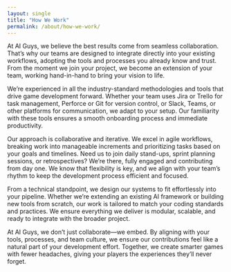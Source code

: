 ```yaml
---
layout: single
title: "How We Work"
permalink: /about/how-we-work/
---
```

At AI Guys, we believe the best results come from seamless collaboration. That’s why our teams are designed to integrate directly into your existing workflows, adopting the tools and processes you already know and trust. From the moment we join your project, we become an extension of your team, working hand-in-hand to bring your vision to life.

We’re experienced in all the industry-standard methodologies and tools that drive game development forward. Whether your team uses Jira or Trello for task management, Perforce or Git for version control, or Slack, Teams, or other platforms for communication, we adapt to your setup. Our familiarity with these tools ensures a smooth onboarding process and immediate productivity.

Our approach is collaborative and iterative. We excel in agile workflows, breaking work into manageable increments and prioritizing tasks based on your goals and timelines. Need us to join daily stand-ups, sprint planning sessions, or retrospectives? We’re there, fully engaged and contributing from day one. We know that flexibility is key, and we align with your team’s rhythm to keep the development process efficient and focused.

From a technical standpoint, we design our systems to fit effortlessly into your pipeline. Whether we’re extending an existing AI framework or building new tools from scratch, our work is tailored to match your coding standards and practices. We ensure everything we deliver is modular, scalable, and ready to integrate with the broader project.

At AI Guys, we don’t just collaborate—we embed. By aligning with your tools, processes, and team culture, we ensure our contributions feel like a natural part of your development effort. Together, we create smarter games with fewer headaches, giving your players the experiences they’ll never forget.